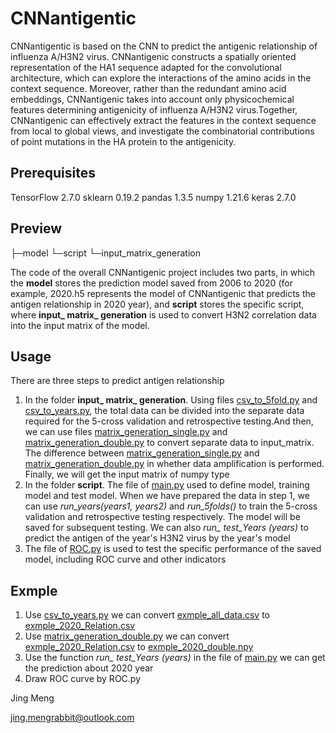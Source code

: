 # CNNantigentic

CNNantigentic is based on the CNN to predict the antigenic relationship of influenza A/H3N2 virus. CNNantigenic constructs a spatially oriented representation of the HA1 sequence adapted for the convolutional architecture, which can explore the interactions of the amino acids in the context sequence. Moreover, rather than the redundant amino acid embeddings, CNNantigenic takes into account only physicochemical features determining antigenicity of influenza A/H3N2 virus.Together, CNNantigenic can effectively extract the features in the context sequence from local to global views, and investigate the combinatorial contributions of point mutations in the HA protein to the antigenicity.

## Prerequisites

TensorFlow 2.7.0 
sklearn 0.19.2 
pandas 1.3.5 
numpy 1.21.6 
keras 2.7.0 

## Preview

├─model
└─script
    └─input_matrix_generation

The code of the overall CNNantigenic project includes two parts, in which the **model** stores the prediction model saved from 2006 to 2020 (for example, 2020.h5 represents the model of CNNantigenic that predicts the antigen relationship in 2020 year), and **script** stores the specific script, where **input_ matrix_ generation** is used to convert H3N2 correlation data into the input matrix of the model.

## Usage

There are three steps to predict antigen relationship

1. In the folder **input_ matrix_ generation**. Using files <u>csv_to_5fold.py</u> and <u>csv_to_years.py</u>, the total data can be divided into the separate data required for the 5-cross validation and retrospective testing.And then, we can use files <u>matrix_generation_single.py</u> and <u>matrix_generation_double.py</u> to convert separate data to input_matrix. The difference between <u>matrix_generation_single.py</u> and <u>matrix_generation_double.py</u>  in whether data amplification is performed. Finally, we will get the input matrix of numpy type
2. In the folder **script**. The file of <u>main.py</u> used to define model, training model and test model. When we have prepared the data in step 1, we can use *run_years(years1, years2)* and *run_5folds()* to train the 5-cross validation and retrospective testing respectively. The model will be saved for subsequent testing. We can also *run_ test_Years (years)* to predict the antigen of the year's H3N2 virus by the year's model
3. The file of <u>ROC.py</u> is used to test the specific performance of the saved model, including ROC curve and other indicators

## Exmple

1. Use <u>csv_to_years.py</u> we can convert  <u>exmple_all_data.csv</u> to  <u>exmple_2020_Relation.csv</u>
2. Use <u>matrix_generation_double.py</u> we can convert <u>exmple_2020_Relation.csv</u> to <u>exmple_2020_double.npy</u>
3. Use the function *run_ test_Years (years)* in the file of <u>main.py</u> we can get the prediction about 2020 year
4. Draw ROC curve by ROC.py

Jing Meng<br>

jing.mengrabbit@outlook.com<br>
